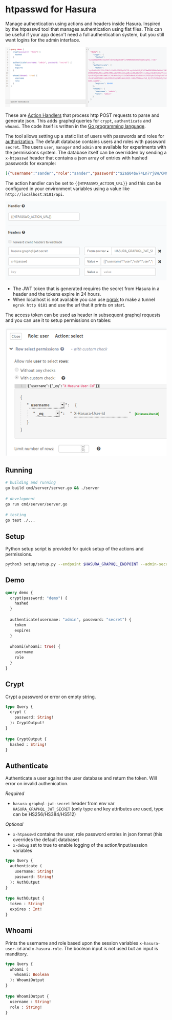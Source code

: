 # htpasswd for Hasura

Manage authentication using actions and headers inside Hasura.
Inspired by the htpasswd tool that manages authentication using flat files.
This can be useful if your app doesn't need a full authentication system,
but you still want logins for the admin interface.

<img src="images/screenshot-demo.png" alt="Authenticate Actions">

These are [Action Handlers](https://hasura.io/docs/1.0/graphql/manual/actions/action-handlers.html)
that process http POST requests to parse and generate json.
This adds graphql queries for `crypt`, `authenticate` and `whoami`.
The code itself is written in the [Go programming language](https://tour.golang.org/).

The tool allows setting up a static list of users with passwords and roles
for [authorization](https://hasura.io/docs/1.0/graphql/manual/auth/authorization/index.html).
The default database contains users and roles with password `secret`.
The users `user`, `manager` and `admin` are available for experiments with the permissions system.
The database itself can be overridden by sending a `x-htpasswd` header that
contains a json array of entries with hashed passwords for example:

```json
[{"username":"sander","role":"sander","password":"$2a$04$w74Ln7rj8W/6MCONQcwfteABAzxWfjDDyLj1RhQpf.J8by2aG9CCq"}]
```

The action handler can be set to `{{HTPASSWD_ACTION_URL}}` and this can be
configured in your environment variables using a value like `http://localhost:8181/api`.

<img src="images/screenshot-authenticate-handler-headers.png" alt="Authenticate Headers">

- The JWT token that is generated requires the secret from Hasura in a header and the tokens expire in 24 hours.
- When localhost is not available you can use [ngrok](https://ngrok.com/) to make a tunnel `ngrok http 8181` and use the url that it prints on start.

The access token can be used as header in subsequent graphql requests and you can use it to setup permissions on tables:

<img src="images/screenshot-username-permission.png" alt="Username permissions">

## Running

```bash
# building and running
go build cmd/server/server.go && ./server

# development
go run cmd/server/server.go

# testing
go test ./...
```

## Setup

Python setup script is provided for quick setup of the actions and permissions.

```bash
python3 setup/setup.py --endpoint $HASURA_GRAPHQL_ENDPOINT --admin-secret $HASURA_GRAPHQL_ADMIN_SECRET
```

## Demo

```graphql
query demo {
  crypt(password: "demo") {
    hashed
  }

  authenticate(username: "admin", password: "secret") {
    token
    expires
  }

  whoami(whoami: true) {
    username
    role
  }
}
```

## Crypt

Crypt a password or error on empty string.

```graphql
type Query {
  crypt (
    password: String!
  ): CryptOutput!
}

type CryptOutput {
  hashed : String!
}
```

## Authenticate

Authenticate a user against the user database and return the token.
Will error on invalid authenication.

*Required*

- `hasura-graphql-jwt-secret` header from env var `HASURA_GRAPHQL_JWT_SECRET` (only type and key attributes
are used, type can be HS256/HS384/HS512)

*Optional*

- `x-htpasswd` contains the user, role password entries in json format (this overrides the default database)
- `x-debug` set to true to enable logging of the action/input/session variables

```graphql
type Query {
  authenticate (
    username: String!
    password: String!
  ): AuthOutput
}

type AuthOutput {
  token : String!
  expires : Int!
}
```

## Whoami

Prints the username and role based upon the session variables `x-hasura-user-id` and `x-hasura-role`.
The boolean input is not used but an input is manditory.

```graphql
type Query {
  whoami (
    whoami: Boolean
  ): WhoamiOutput
}

type WhoamiOutput {
  username : String!
  role : String!
}
```
